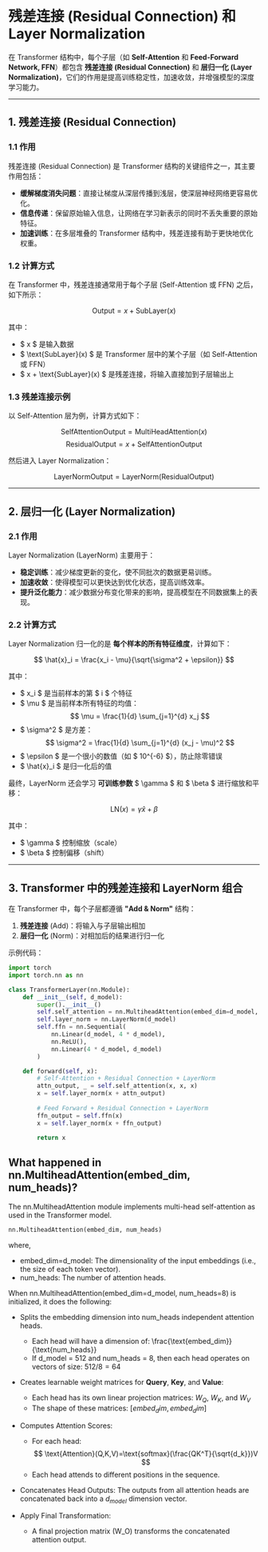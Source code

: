 # **残差连接 (Residual Connection) 和 Layer Normalization**

在 Transformer 结构中，每个子层（如 **Self-Attention** 和 **Feed-Forward Network, FFN**）都包含 **残差连接 (Residual Connection)** 和 **层归一化 (Layer Normalization)**，它们的作用是提高训练稳定性，加速收敛，并增强模型的深度学习能力。

---

## **1. 残差连接 (Residual Connection)**

### **1.1 作用**
残差连接 (Residual Connection) 是 Transformer 结构的关键组件之一，其主要作用包括：
- **缓解梯度消失问题**：直接让梯度从深层传播到浅层，使深层神经网络更容易优化。
- **信息传递**：保留原始输入信息，让网络在学习新表示的同时不丢失重要的原始特征。
- **加速训练**：在多层堆叠的 Transformer 结构中，残差连接有助于更快地优化权重。

### **1.2 计算方式**
在 Transformer 中，残差连接通常用于每个子层 (Self-Attention 或 FFN) 之后，如下所示：

$$
\text{Output} = x + \text{SubLayer}(x)
$$

其中：
- $ x $ 是输入数据
- $ \text{SubLayer}(x) $ 是 Transformer 层中的某个子层（如 Self-Attention 或 FFN）
- $ x + \text{SubLayer}(x) $ 是残差连接，将输入直接加到子层输出上

### **1.3 残差连接示例**
以 Self-Attention 层为例，计算方式如下：

$$
\text{SelfAttentionOutput} = \text{MultiHeadAttention}(x)
$$
$$
\text{ResidualOutput} = x + \text{SelfAttentionOutput}
$$

然后进入 Layer Normalization：

$$
\text{LayerNormOutput} = \text{LayerNorm}(\text{ResidualOutput})
$$

---

## **2. 层归一化 (Layer Normalization)**

### **2.1 作用**
Layer Normalization (LayerNorm) 主要用于：
- **稳定训练**：减少梯度更新的变化，使不同批次的数据更易训练。
- **加速收敛**：使得模型可以更快达到优化状态，提高训练效率。
- **提升泛化能力**：减少数据分布变化带来的影响，提高模型在不同数据集上的表现。

### **2.2 计算方式**
Layer Normalization 归一化的是 **每个样本的所有特征维度**，计算如下：

$$
\hat{x}_i = \frac{x_i - \mu}{\sqrt{\sigma^2 + \epsilon}}
$$

其中：
- $ x_i $ 是当前样本的第 $ i $ 个特征
- $ \mu $ 是当前样本所有特征的均值：
  $$
  \mu = \frac{1}{d} \sum_{j=1}^{d} x_j
  $$
- $ \sigma^2 $ 是方差：
  $$
  \sigma^2 = \frac{1}{d} \sum_{j=1}^{d} (x_j - \mu)^2
  $$
- $ \epsilon $ 是一个很小的数值（如 $ 10^{-6} $），防止除零错误
- $ \hat{x}_i $ 是归一化后的值

最终，LayerNorm 还会学习 **可训练参数** $ \gamma $ 和 $ \beta $ 进行缩放和平移：

$$
\text{LN}(x) = \gamma \hat{x} + \beta
$$

其中：
- $ \gamma $ 控制缩放（scale）
- $ \beta $ 控制偏移（shift）

---

## **3. Transformer 中的残差连接和 LayerNorm 组合**
在 Transformer 中，每个子层都遵循 **"Add & Norm"** 结构：
1. **残差连接** (Add)：将输入与子层输出相加
2. **层归一化** (Norm)：对相加后的结果进行归一化

示例代码：
```python
import torch
import torch.nn as nn

class TransformerLayer(nn.Module):
    def __init__(self, d_model):
        super().__init__()
        self.self_attention = nn.MultiheadAttention(embed_dim=d_model, num_heads=8)
        self.layer_norm = nn.LayerNorm(d_model)
        self.ffn = nn.Sequential(
            nn.Linear(d_model, 4 * d_model),
            nn.ReLU(),
            nn.Linear(4 * d_model, d_model)
        )

    def forward(self, x):
        # Self-Attention + Residual Connection + LayerNorm
        attn_output, _ = self.self_attention(x, x, x)
        x = self.layer_norm(x + attn_output)
        
        # Feed Forward + Residual Connection + LayerNorm
        ffn_output = self.ffn(x)
        x = self.layer_norm(x + ffn_output)

        return x
```


## What happened in nn.MultiheadAttention(embed_dim, num_heads)?
The nn.MultiheadAttention module implements multi-head self-attention as used in the Transformer model.
```python
nn.MultiheadAttention(embed_dim, num_heads)
```
where,
- embed_dim=d_model: The dimensionality of the input embeddings (i.e., the size of each token vector).
- num_heads: The number of attention heads.


When nn.MultiheadAttention(embed_dim=d_model, num_heads=8) is initialized, it does the following:

- Splits the embedding dimension into num_heads independent attention heads.

    - Each head will have a dimension of: \frac{\text{embed_dim}}{\text{num_heads}}
    - If d_model = 512 and num_heads = 8, then each head operates on vectors of size: $512/8=64$

- Creates learnable weight matrices for **Query**, **Key**, and **Value**:
    - Each head has its own linear projection matrices: $W_Q$, $W_K$, and $W_V$
    - The shape of these matrices: $[embed_dim, embed_dim]$
- Computes Attention Scores:
    - For each head:
    $$
    \text{Attention}(Q,K,V)=\text{softmax}(\frac{QK^T}{\sqrt{d_k}})V
    $$
    - Each head attends to different positions in the sequence.

- Concatenates Head Outputs:
    The outputs from all attention heads are concatenated back into a $d_{model}$ dimension vector.

-  Apply Final Transformation:
    - A final projection matrix (W_O) transforms the concatenated attention output.


